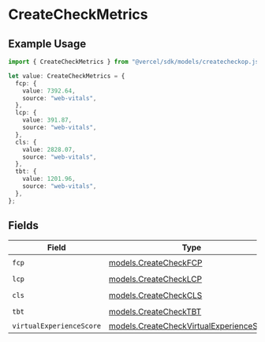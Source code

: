 # CreateCheckMetrics

## Example Usage

```typescript
import { CreateCheckMetrics } from "@vercel/sdk/models/createcheckop.js";

let value: CreateCheckMetrics = {
  fcp: {
    value: 7392.64,
    source: "web-vitals",
  },
  lcp: {
    value: 391.87,
    source: "web-vitals",
  },
  cls: {
    value: 2828.07,
    source: "web-vitals",
  },
  tbt: {
    value: 1201.96,
    source: "web-vitals",
  },
};
```

## Fields

| Field                                                                                      | Type                                                                                       | Required                                                                                   | Description                                                                                |
| ------------------------------------------------------------------------------------------ | ------------------------------------------------------------------------------------------ | ------------------------------------------------------------------------------------------ | ------------------------------------------------------------------------------------------ |
| `fcp`                                                                                      | [models.CreateCheckFCP](../models/createcheckfcp.md)                                       | :heavy_check_mark:                                                                         | N/A                                                                                        |
| `lcp`                                                                                      | [models.CreateCheckLCP](../models/createchecklcp.md)                                       | :heavy_check_mark:                                                                         | N/A                                                                                        |
| `cls`                                                                                      | [models.CreateCheckCLS](../models/createcheckcls.md)                                       | :heavy_check_mark:                                                                         | N/A                                                                                        |
| `tbt`                                                                                      | [models.CreateCheckTBT](../models/createchecktbt.md)                                       | :heavy_check_mark:                                                                         | N/A                                                                                        |
| `virtualExperienceScore`                                                                   | [models.CreateCheckVirtualExperienceScore](../models/createcheckvirtualexperiencescore.md) | :heavy_minus_sign:                                                                         | N/A                                                                                        |